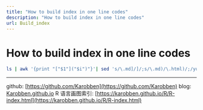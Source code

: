 ```yaml
---
title: "How to build index in one line codes"
description: "How to build index in one line codes"
url: Build_index
---
```


# How to build index in one line codes

```bash
ls | awk '{print "["$1"]("$i")"}'| sed 's/\.md]/]/;s/\.md)/\.html)/;/yuque.yml/d;/(summary.html)/d'  > Blog_index.md
```

---
github: [https://github.com/Karobben](https://github.com/Karobben)
blog: [Karobben.github.io](http://Karobben.github.io)
R 语言画图索引: [https://karobben.github.io/R/R-index.html](https://karobben.github.io/R/R-index.html)
